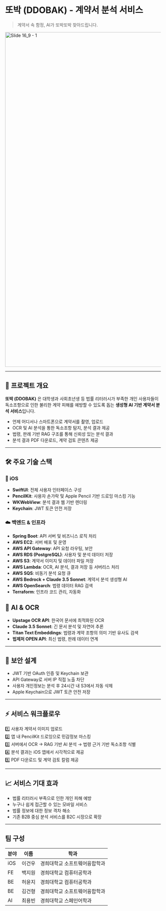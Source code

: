 # 또박 (DDOBAK) - 계약서 분석 서비스

> 계약서 속 함정, AI가 또박또박 찾아드립니다.
<img width="1920" height="1080" alt="Slide 16_9 - 1" src="https://github.com/user-attachments/assets/1d78e2fd-ef56-4cff-811f-8cd946ac0516" />

---

## 🎯 프로젝트 개요

**또박 (DDOBAK)** 은 대학생과 사회초년생 등 법률 리터러시가 부족한 개인 사용자들이 
독소조항으로 인한 불리한 계약 피해를 예방할 수 있도록 돕는 **생성형 AI 기반 계약서 분석 서비스**입니다.

- 언제 어디서나 스마트폰으로 계약서를 촬영, 업로드
- OCR 및 AI 분석을 통한 독소조항 탐지, 분석 결과 제공
- 법령, 판례 기반 RAG 구조를 통해 신뢰성 있는 분석 결과
- 분석 결과 PDF 다운로드, 계약 검토 콘텐츠 제공

---

## 🛠 주요 기술 스택

### 📱 iOS
- **SwiftUI**: 전체 사용자 인터페이스 구성
- **PencilKit**: 사용자 손가락 및 Apple Pencil 기반 드로잉 마스킹 기능
- **WKWebView**: 분석 결과 웹 기반 렌더링
- **Keychain**: JWT 토큰 안전 저장

### ☁️ 백엔드 & 인프라
- **Spring Boot**: API 서버 및 비즈니스 로직 처리
- **AWS EC2**: 서버 배포 및 운영
- **AWS API Gateway**: API 요청 라우팅, 보안
- **AWS RDS (PostgreSQL)**: 사용자 및 분석 데이터 저장
- **AWS S3**: 계약서 이미지 및 데이터 파일 저장
- **AWS Lambda**: OCR, AI 분석, 결과 저장 등 서버리스 처리
- **AWS SQS**: 비동기 분석 요청 큐
- **AWS Bedrock + Claude 3.5 Sonnet**: 계약서 분석 생성형 AI
- **AWS OpenSearch**: 법령 데이터 RAG 검색
- **Terraform**: 인프라 코드 관리, 자동화

## 🧠 AI & OCR
- **Upstage OCR API**: 한국어 문서에 최적화된 OCR
- **Claude 3.5 Sonnet**: 긴 문서 분석 및 자연어 추론
- **Titan Text Embeddings**: 법령과 계약 조항의 의미 기반 유사도 검색
- **법제처 OPEN API**: 최신 법령, 판례 데이터 연계

---

## 🔐 보안 설계
- JWT 기반 OAuth 인증 및 Keychain 보관
- API Gateway로 서버 IP 직접 노출 차단
- 사용자 개인정보는 분석 후 24시간 내 S3에서 자동 삭제
- Apple Keychain으로 JWT 토큰 안전 저장
---

## ⚡️ 서비스 워크플로우
1️⃣  사용자 계약서 이미지 업로드  
2️⃣  앱 내 PencilKit 드로잉으로 민감정보 마스킹  
3️⃣  서버에서 OCR → RAG 기반 AI 분석 → 법령 근거 기반 독소조항 식별  
4️⃣  분석 결과는 iOS 앱에서 시각적으로 제공  
5️⃣  PDF 다운로드 및 계약 검토 칼럼 제공

---

## 📈 서비스 기대 효과
- 법률 리터러시 부족으로 인한 개인 피해 예방
- 누구나 쉽게 접근할 수 있는 모바일 서비스
- 법률 정보에 대한 정보 격차 해소
- 기존 B2B 중심 분석 서비스를 B2C 시장으로 확장

---

## 팀 구성
| **분야** | **이름** | **학과**                     |
| -------- | ------ | --------------------------- |
| iOS      | 이건우   | 경희대학교 소프트웨어융합학과 |
| FE       | 백지원   | 경희대학교 컴퓨터공학과 |
| BE       | 허윤지   | 경희대학교 컴퓨터공학과 |
| BE       | 김건형   | 경희대학교 소프트웨어융합학과 |
| AI       | 최용빈   | 경희대학교 스페인어학과 |
